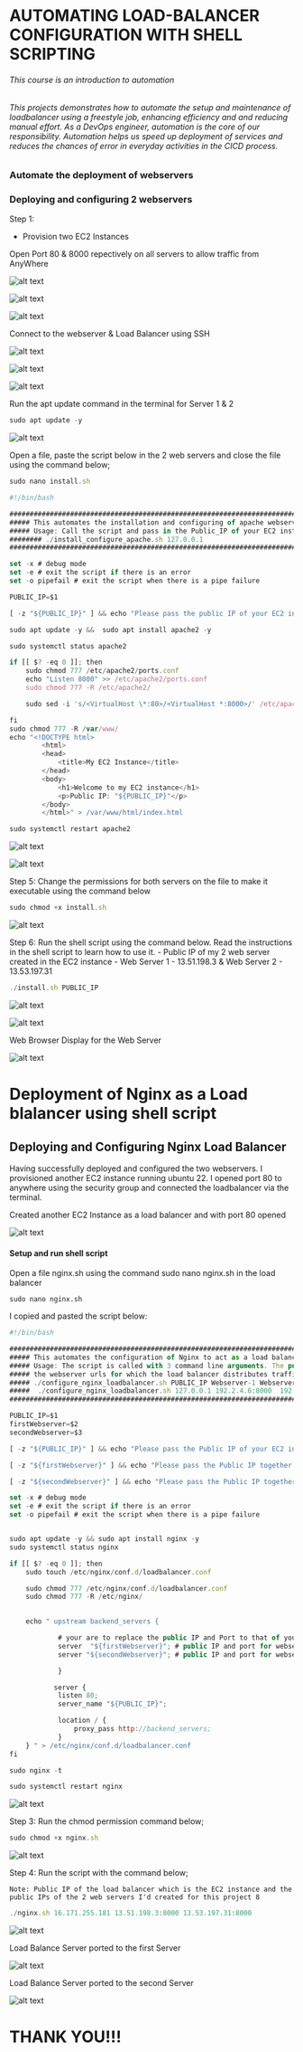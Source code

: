 

# AUTOMATING LOAD-BALANCER CONFIGURATION WITH SHELL SCRIPTING

###### This course is an introduction to automation

###### This projects demonstrates how to automate the setup and maintenance of loadbalancer using a freestyle job, enhancing efficiency and and reducing manual effort. As a DevOps engineer, automation is the core of our responsibility. Automation helps us speed up deployment of services and reduces the chances of error in everyday activities in the CICD process.

### Automate the deployment of webservers

### Deploying and configuring 2 webservers

Step 1:

- Provision two EC2 Instances

Open Port 80 & 8000 repectively on all servers to allow traffic from AnyWhere

![alt text](<Images/Create EC2 Instance for Web Server 1.PNG>)

![alt text](<Images/Create EC2 Instance for Web Server 2.PNG>)

![alt text](<Images/Create EC2 Instance for LoadBal.PNG>)

Connect to the webserver & Load Balancer using SSH

![alt text](<Images/Connect the EC2 instance Sever 1.PNG>)

![alt text](<Images/Create EC2 Instance for Web Server 2.PNG>)

![alt text](<Images/Create EC2 Instance for LoadBal.PNG>)

Run the apt update command in the terminal for Server 1 & 2

```javascript
sudo apt update -y
```

![alt text](<Images/sudo apt update.PNG>)

Open a file, paste the script below in the 2 web servers and close the file using the command below;

```javascript
sudo nano install.sh
```

```javascript
#!/bin/bash

####################################################################################################################
##### This automates the installation and configuring of apache webserver to listen on port 8000
##### Usage: Call the script and pass in the Public_IP of your EC2 instance as the first argument as shown below:
######## ./install_configure_apache.sh 127.0.0.1
####################################################################################################################

set -x # debug mode
set -e # exit the script if there is an error
set -o pipefail # exit the script when there is a pipe failure

PUBLIC_IP=$1

[ -z "${PUBLIC_IP}" ] && echo "Please pass the public IP of your EC2 instance as an argument to the script" && exit 1

sudo apt update -y &&  sudo apt install apache2 -y

sudo systemctl status apache2

if [[ $? -eq 0 ]]; then
    sudo chmod 777 /etc/apache2/ports.conf
    echo "Listen 8000" >> /etc/apache2/ports.conf
    sudo chmod 777 -R /etc/apache2/

    sudo sed -i 's/<VirtualHost \*:80>/<VirtualHost *:8000>/' /etc/apache2/sites-available/000-default.conf

fi
sudo chmod 777 -R /var/www/
echo "<!DOCTYPE html>
        <html>
        <head>
            <title>My EC2 Instance</title>
        </head>
        <body>
            <h1>Welcome to my EC2 instance</h1>
            <p>Public IP: "${PUBLIC_IP}"</p>
        </body>
        </html>" > /var/www/html/index.html

sudo systemctl restart apache2

```

![alt text](<Images/Script pasted server 1.PNG>)

![alt text](<Images/Script pasted server 2.PNG>)

Step 5: Change the permissions for both servers on the file to make it executable using the command below

```javascript
sudo chmod +x install.sh
```

![alt text](<Images/chmod permission on Servers.PNG>)

Step 6: Run the shell script using the command below. Read the instructions in the shell script to learn how to use it.
    - Public IP of my 2 web server created in the EC2 instance - Web Server 1 - 13.51.198.3 & Web Server 2 - 13.53.197.31

```javascript
./install.sh PUBLIC_IP
```

![alt text](<Images/install public IP of my current EC2 Instance - Web Server 1.PNG>)

![alt text](<Images/install public IP of my current EC2 Instance - Web Server 2.PNG>)

Web Browser Display for the Web Server

![alt text](<Images/Web Browser - Server 1.PNG>)

# Deployment of Nginx as a Load blalancer using shell script

## Deploying and Configuring Nginx Load Balancer

Having successfully deployed and configured the two webservers. I provisioned another EC2 instance running ubuntu 22. I opened port 80 to anywhere using the security group and connected the loadbalancer via the terminal.

Created another EC2 Instance as a load balancer and with port 80 opened

![alt text](<Images/LoadBal Port 80.PNG>)

#### Setup and run shell script

Open a file nginx.sh using the command sudo nano nginx.sh in the load balancer

```javescript
sudo nano nginx.sh
```

I copied and pasted the script below:


```javascript
#!/bin/bash

######################################################################################################################
##### This automates the configuration of Nginx to act as a load balancer
##### Usage: The script is called with 3 command line arguments. The public IP of the EC2 instance where Nginx is installed
##### the webserver urls for which the load balancer distributes traffic. An example of how to call the script is shown below:
##### ./configure_nginx_loadbalancer.sh PUBLIC_IP Webserver-1 Webserver-2
#####  ./configure_nginx_loadbalancer.sh 127.0.0.1 192.2.4.6:8000  192.32.5.8:8000
############################################################################################################# 

PUBLIC_IP=$1
firstWebserver=$2
secondWebserver=$3

[ -z "${PUBLIC_IP}" ] && echo "Please pass the Public IP of your EC2 instance as the argument to the script" && exit 1

[ -z "${firstWebserver}" ] && echo "Please pass the Public IP together with its port number in this format: 127.0.0.1:8000 as the second argument to the script" && exit 1

[ -z "${secondWebserver}" ] && echo "Please pass the Public IP together with its port number in this format: 127.0.0.1:8000 as the third argument to the script" && exit 1

set -x # debug mode
set -e # exit the script if there is an error
set -o pipefail # exit the script when there is a pipe failure


sudo apt update -y && sudo apt install nginx -y
sudo systemctl status nginx

if [[ $? -eq 0 ]]; then
    sudo touch /etc/nginx/conf.d/loadbalancer.conf

    sudo chmod 777 /etc/nginx/conf.d/loadbalancer.conf
    sudo chmod 777 -R /etc/nginx/

    
    echo " upstream backend_servers {

            # your are to replace the public IP and Port to that of your webservers
            server  "${firstWebserver}"; # public IP and port for webserser 1
            server "${secondWebserver}"; # public IP and port for webserver 2

            }

           server {
            listen 80;
            server_name "${PUBLIC_IP}";

            location / {
                proxy_pass http://backend_servers;   
            }
    } " > /etc/nginx/conf.d/loadbalancer.conf
fi

sudo nginx -t

sudo systemctl restart nginx

```

![alt text](<Images/Script pasted in load balancer.PNG>)

Step 3: Run the chmod permission command below;

```javascript
sudo chmod +x nginx.sh
```

![alt text](<Images/chmod permission on Loadbal.PNG>)

Step 4: Run the script with the command below;

    Note: Public IP of the load balancer which is the EC2 instance and the public IPs of the 2 web servers I'd created for this project 8

```javascript
./nginx.sh 16.171.255.181 13.51.198.3:8000 13.53.197.31:8000
```

![alt text](<Images/Run the script to then verify the webserver automation.PNG>)

Load Balance Server ported to the first Server

![alt text](<Images/Web Browser - LoadBal.PNG>)


Load Balance Server ported to the second Server

![alt text](<Images/Web Browser - LoadBal 1.PNG>)




# THANK YOU!!!

